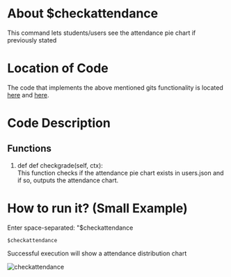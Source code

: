 # About $checkattendance
This command lets students/users see the attendance pie chart if previously stated

# Location of Code
The code that implements the above mentioned gits functionality is located [here](https://github.com/Ashwinshankar98/ClassMateBot/blob/main/bot.py) and [here](https://github.com/Ashwinshankar98/ClassMateBot/blob/main/cogs/charts.py).

# Code Description
## Functions

1. def def checkgrade(self, ctx): <br>
This function checks if the attendance pie chart exists in users.json and if so, outputs the attendance chart. 

# How to run it? (Small Example)
Enter space-separated: "$checkattendance
```
$checkattendance
```
Successful execution will show a attendance distribution chart

![checkattendance](https://user-images.githubusercontent.com/60410421/140683062-490ec59d-8be5-433b-bd93-57ed6f57243a.gif)

